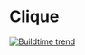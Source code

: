 Clique
======
[![Buildtime trend](https://buildtimetrend.herokuapp.com/badge/Sasja/FestivalRadar/latest)](https://buildtimetrend.herokuapp.com/dashboard/Sasja/FestivalRadar/)